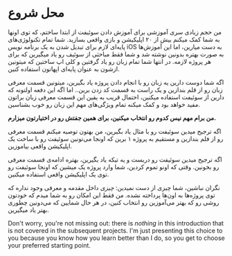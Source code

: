 # محل شروع

من حجم زیادی سری آموزشی برای آموزش دادن سوئیفت از ابتدا ساختم، که توی اونها به شما کمک میکنم بیش از ۲۰ اپلیکیشن و بازی واقعی بسازید. شما تمام تکنولوژی‌های پایه‌ای لازم برای تبدیل شدن به یک برنامه نویس iOS به دست میارین، اما این آموزش‌ها به صورت بهتره بدونین نوشته شد و شما فقط مباحثی از سوئیف رو یاد میگیرین که برای هر پروژه لازمه. در انتها شما تمام زبان رو یاد گرفتین و کلی اپ ساختین که میتونین ازشون به عنوان پایه‌ای اپهاتون استفاده کنین.

اگه شما دوست دارین یه زبان رو با انجام دادن پروژه یاد بگیرین، میتونین قسمت معرفی زبان رو از قلم بندازین و یک راست به قسمت کد زدن برین.. اما اگه این دفعه اولتونه که دارین از سوئیفت استفاده میکنین، احتمال قریب به یقین این قسمت معرفی زبان براتون مفید خواهد بود و کمک میکنه تمام ویژگی‌های مهم این زبان رو خوب بشناسین.

**من برام مهم نیس کدوم رو انتخاب میکنین، برای همین جفتش رو در اختیارتون میزارم.**

اگه ترجیح میدین سوئیفت رو با مثال یاد بگیرین، من بهتون توصیه میکنم قسمت معرفی رو از فلم بندازین و مستقیم به پروژه ۱ برین که اونجا می‌تونین سوئیفت رو با ساخت یک اپلیکیشن واقعی بیاموزین.

اگه ترجیح میدین سوئیفت رو دربست و یه تیکه یاد بگیرین، بهتره ادامه‌ی قسمت معرفی رو بخونین. وقتی که اونو تموم کردین، شما وارد پروژه یک میشین که اونجا سوئیفت رو توی یک اپلیکیشن واقعی استفاده میکنین.

نگران نباشین، شما چیزی از دست نمیدین: *چیزی* داخل مقدمه و معرفی وجود نداره که توی پروژه‌ها به اون‌ها پرداخته نشده. من فقط این امکان رو به شما میدم که خودتون روشی رو که بهتر می‌آموزین رو انتخاب کنین، در هر حال شمایین که می‌دونین چطوری بهتر یاد میگیرین.

Don't worry, you're not missing out: there is *nothing* in this introduction that is not covered in the subsequent projects. I'm just presenting this choice to you because you know how you learn better than I do, so you get to choose your preferred starting point.